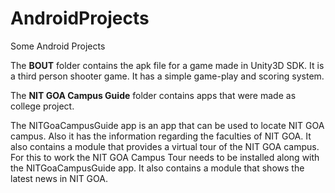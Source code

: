 # AndroidProjects
Some Android Projects

The <strong>BOUT</strong> folder contains the apk file for a game made in Unity3D SDK. It is a third person shooter game. It has a simple game-play and scoring system.

The <strong>NIT GOA Campus Guide</strong> folder contains apps that were made as college project.<br><p>The NITGoaCampusGuide app is an app that 
can be used to locate NIT GOA campus. Also it has the information regarding the faculties of NIT GOA. It also contains a module that provides
a virtual tour of the NIT GOA campus. For this to work the NIT GOA  Campus Tour needs to be installed along with the NITGoaCampusGuide app. It also contains a module that shows the latest news in NIT GOA.</p>
